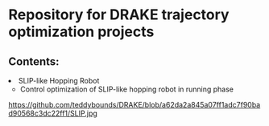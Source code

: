 <h1> Repository for DRAKE trajectory optimization projects </h1>

<h2> Contents: </h2>

<li> SLIP-like Hopping Robot
    <ul type="circle">
        <li>Control optimization of SLIP-like hopping robot in running phase
    </ul>
</li>


https://github.com/teddybounds/DRAKE/blob/a62da2a845a07ff1adc7f90bad90568c3dc22ff1/SLIP.jpg

